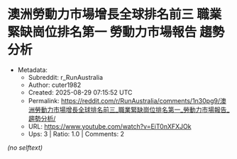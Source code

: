 # 澳洲勞動力市場增長全球排名前三 職業緊缺崗位排名第一 勞動力市場報告 趨勢分析

- Metadata:
  - Subreddit: r_RunAustralia
  - Author: cuter1982
  - Created: 2025-08-29 07:15:52 UTC
  - Permalink: https://reddit.com/r/RunAustralia/comments/1n30pg9/澳洲勞動力市場增長全球排名前三_職業緊缺崗位排名第一_勞動力市場報告_趨勢分析/
  - URL: https://www.youtube.com/watch?v=EiT0nXFXJOk
  - Ups: 3 | Ratio: 1.0 | Comments: 2

_(no selftext)_
